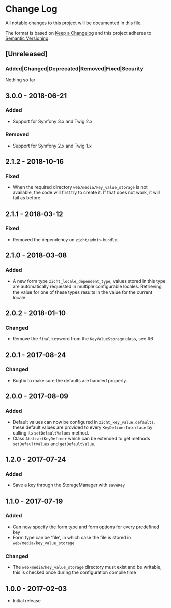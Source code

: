 # Change Log
All notable changes to this project will be documented in this file.

The format is based on [Keep a Changelog](http://keepachangelog.com/)
and this project adheres to [Semantic Versioning](http://semver.org/).

## [Unreleased]
### Added|Changed|Deprecated|Removed|Fixed|Security
Nothing so far

## 3.0.0 - 2018-06-21
### Added
- Support for Symfony 3.x and Twig 2.x
### Removed
- Support for Symfony 2.x and Twig 1.x

## 2.1.2 - 2018-10-16
### Fixed
- When the required directory `web/media/key_value_storage` is not available,
  the code will first try to create it.  If that does not work, it will fail
  as before.

## 2.1.1 - 2018-03-12
### Fixed
- Removed the dependency on `zicht/admin-bundle`.

## 2.1.0 - 2018-03-08
### Added
- A new form type `zicht_locale_dependent_type`, values stored in this type are
  automatically requested in multiple configurable locales.  Retrieving the value for
  one of these types results in the value for the current locale. 

## 2.0.2 - 2018-01-10
### Changed
- Remove the `final` keyword from the `KeyValueStorage` class, see #6

## 2.0.1 - 2017-08-24
### Changed
- Bugfix to make sure the defaults are handled properly.

## 2.0.0 - 2017-08-09
### Added
- Default values can now be configured in `zicht_key_value.defaults`, these default values
  are provided to every `KeyDefinerInterface` by calling its `setDefaultValues` method.
- Class `AbstractKeyDefiner` which can be extended to get methods `setDefaultValues` and `getDefaultValue`.

## 1.2.0 - 2017-07-24
### Added
- Save a key through the StorageManager with `saveKey` 

## 1.1.0 - 2017-07-19
### Added
- Can now specify the form type and form options for every predefined key
- Form type can be 'file', in which case the file is stored in `web/media/key_value_storage`
### Changed
- The `web/media/key_value_storage` directory must exist and be writable,
  this is checked once during the configuration compile time

## 1.0.0 - 2017-02-03
- Initial release
